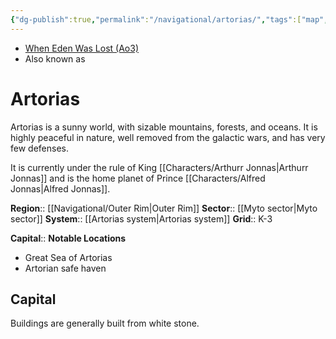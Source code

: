 ```yaml
---
{"dg-publish":true,"permalink":"/navigational/artorias/","tags":["map","planet","outerrim","myto","unfinished"]}
---
```


- [When Eden Was Lost (Ao3)](https://archiveofourown.org/works/19334440/chapters/45992584)
- Also known as

# Artorias
Artorias is a sunny world, with sizable mountains, forests, and oceans. It is highly peaceful in nature, well removed from the galactic wars, and has very few defenses.

It is currently under the rule of King [[Characters/Arthurr Jonnas\|Arthurr Jonnas]] and is the home planet of Prince [[Characters/Alfred Jonnas\|Alfred Jonnas]]. 

**Region**::  [[Navigational/Outer Rim\|Outer Rim]]
**Sector**::  [[Myto sector\|Myto sector]]
**System**::  [[Artorias system\|Artorias system]]
**Grid**::  K-3

**Capital**::
**Notable Locations**
- Great Sea of Artorias
- Artorian safe haven

## Capital
Buildings are generally built from white stone. 
